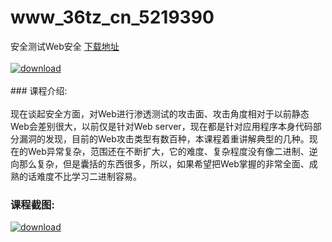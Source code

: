 # www_36tz_cn_5219390
安全测试Web安全
[下载地址](http://www.36tz.cn/article/5219390 "下载地址")
<br/></br>[![download](http://36tz.cn/muke_img/2021_04_1-20-300x224.png "下载地址")](http://www.36tz.cn/article/5219390 "下载地址")
<br/></br>### 课程介绍:<br/></br>现在谈起安全方面，对Web进行渗透测试的攻击面、攻击角度相对于以前静态Web会差别很大，以前仅是针对Web server，现在都是针对应用程序本身代码部分漏洞的发现，目前的Web攻击类型有数百种，本课程着重讲解典型的几种。现在的Web异常复杂，范围还在不断扩大，它的难度、复杂程度没有像二进制、逆向那么复杂，但是囊括的东西很多，所以，如果希望把Web掌握的非常全面、成熟的话难度不比学习二进制容易。

### 课程截图:
[![download](http://36tz.cn/muke_img/2021_04_2-20.png "下载地址")](http://www.36tz.cn/article/5219390 "下载地址")
